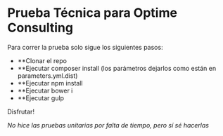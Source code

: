 Prueba Técnica para Optime Consulting
========================

Para correr la prueba solo sigue los siguientes pasos:
* **Clonar el repo
* **Ejecutar composer install (los parámetros dejarlos como están en parameters.yml.dist)
* **Ejecutar npm install
* **Ejecutar bower i
* **Ejecutar gulp

Disfrutar!

*No hice las pruebas unitarias por falta de tiempo, pero sí sé hacerlas*
